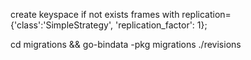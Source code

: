 create keyspace if not exists frames with replication={'class':'SimpleStrategy', 'replication_factor': 1};

cd migrations && go-bindata -pkg migrations ./revisions